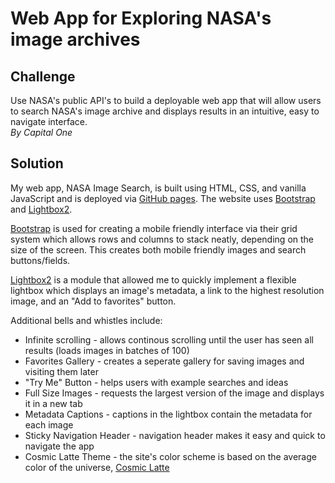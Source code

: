 # Web App for Exploring NASA's image archives

## Challenge
Use NASA's public API's to build a deployable web app that will allow users to search NASA's image archive and displays results in an intuitive, easy to navigate interface.   
*By Capital One*

## Solution
My web app, NASA Image Search, is built using HTML, CSS, and vanilla JavaScript and is deployed via [GitHub pages](https://nalingaddis.github.io). The website uses [Bootstrap](https://getbootstrap.com/) and [Lightbox2](https://lokeshdhakar.com/projects/lightbox2). 
   
[Bootstrap](https://getbootstrap.com/) is used for creating a mobile friendly interface via their grid system which allows rows and columns to stack neatly, depending on the size of the screen. This creates both mobile friendly images and search buttons/fields.
   
[Lightbox2](https://lokeshdhakar.com/projects/lightbox2) is a module that allowed me to quickly implement a flexible lightbox which displays an image's metadata, a link to the highest resolution image, and an "Add to favorites" button.  

Additional bells and whistles include:
* Infinite scrolling - allows continous scrolling until the user has seen all results (loads images in batches of 100)
* Favorites Gallery - creates a seperate gallery for saving images and visiting them later
* "Try Me" Button - helps users with example searches and ideas
* Full Size Images - requests the largest version of the image and displays it in a new tab
* Metadata Captions - captions in the lightbox contain the metadata for each image
* Sticky Navigation Header - navigation header makes it easy and quick to navigate the app
* Cosmic Latte Theme - the site's color scheme is based on the average color of the universe, [Cosmic Latte](https://apod.nasa.gov/apod/ap091101.html)
